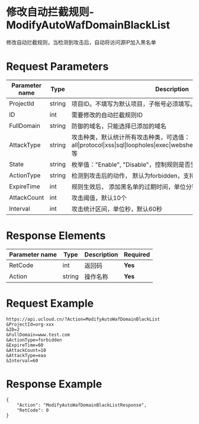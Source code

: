 # 修改自动拦截规则-ModifyAutoWafDomainBlackList

修改自动拦截规则，当检测到攻击后，自动将访问源IP加入黑名单

# Request Parameters
|Parameter name|Type|Description|Required|
|---|---|---|---|
|ProjectId|string|项目ID。不填写为默认项目，子帐号必须填写。 请参考[GetProjectList接口](api/summary/get_project_list)|No|
|ID|int|需要修改的自动拦截规则ID|**Yes**|
|FullDomain|string|防御的域名，只能选择已添加的域名|**Yes**|
|AttackType|string|攻击种类，默认统计所有攻击种类，可选值：all\|protocol\|xss\|sql\|loopholes\|exec\|webshell\|eaa\|infoleak\|scan\|cc\|other等|No|
|State|string|枚举值："Enable", "Disable"，控制规则是否生效|No|
|ActionType|string|检测到攻击后的动作， 默认为forbidden，支持captcha|No|
|ExpireTime|int|规则生效后， 添加黑名单的过期时间，单位分钟， 0 长期有效，默认60分钟|No|
|AttackCount|int|攻击阈值，默认10个|No|
|Interval|int|攻击统计区间，单位秒，默认60秒|No|

# Response Elements
|Parameter name|Type|Description|Required|
|---|---|---|---|
|RetCode|int|返回码|**Yes**|
|Action|string|操作名称|**Yes**|

# Request Example
```
https://api.ucloud.cn/?Action=ModifyAutoWafDomainBlackList
&ProjectId=org-xxx
&ID=2
&FullDomain=www.test.com
&ActionType=forbidden
&ExpireTime=60
&AttackCount=10
&AttackType=eaa
&Interval=60
```

# Response Example
```
{
    "Action": "ModifyAutoWafDomainBlackListResponse", 
    "RetCode": 0
}
```

